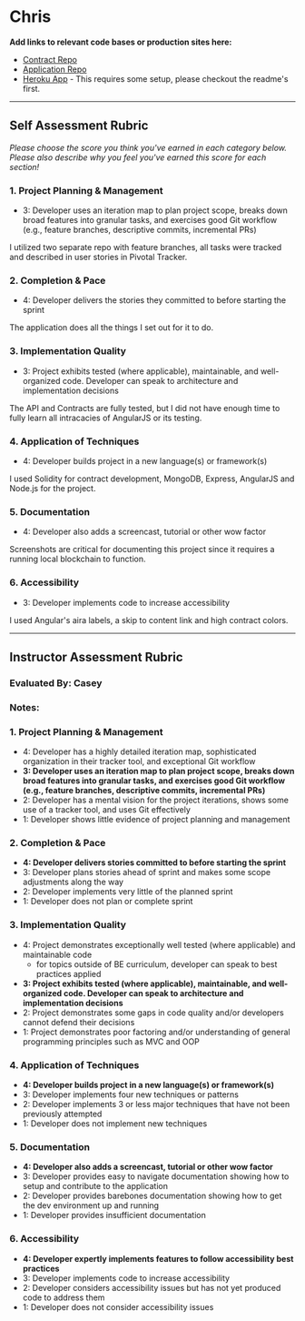 # Chris

**Add links to relevant code bases or production sites here:**

* [Contract Repo](https://github.com/iamchrissmith/blockHouses-contracts)
* [Application Repo](https://github.com/iamchrissmith/blockHouse-app)
* [Heroku App](https://blockhouses.herokuapp.com/) - This requires some setup, please checkout the readme's first.

---------------

Self Assessment Rubric
------------

_Please choose the score you think you've earned in each category below. Please also describe why you feel you've earned this score for each section!_

### 1. Project Planning & Management

*   3: Developer uses an iteration map to plan project scope, breaks down broad features into granular tasks, and exercises good Git workflow (e.g., feature branches, descriptive commits, incremental PRs)

I utilized two separate repo with feature branches, all tasks were tracked and described in user stories in Pivotal Tracker.

### 2. Completion & Pace

*   4: Developer delivers the stories they committed to before starting the sprint

The application does all the things I set out for it to do.

### 3. Implementation Quality

*   3: Project exhibits tested (where applicable), maintainable, and well-organized code. Developer can speak to architecture and implementation decisions

The API and Contracts are fully tested, but I did not have enough time to fully learn all intracacies of AngularJS or its testing.

### 4. Application of Techniques

*   4: Developer builds project in a new language(s) or framework(s)

I used Solidity for contract development, MongoDB, Express, AngularJS and Node.js for the project.

### 5. Documentation

*   4: Developer also adds a screencast, tutorial or other wow factor

Screenshots are critical for documenting this project since it requires a running local blockchain to function.

### 6. Accessibility

*   3: Developer implements code to increase accessibility

I used Angular's aira labels, a skip to content link and high contract colors.

---------------


Instructor Assessment Rubric
------------

### Evaluated By: Casey

### Notes: 

### 1. Project Planning & Management

*   4: Developer has a highly detailed iteration map, sophisticated organization in their tracker tool, and exceptional Git workflow
*   **3: Developer uses an iteration map to plan project scope, breaks down broad features into granular tasks, and exercises good Git workflow (e.g., feature branches, descriptive commits, incremental PRs)**
*   2: Developer has a mental vision for the project iterations, shows some use of a tracker tool, and uses Git effectively
*   1: Developer shows little evidence of project planning and management

### 2. Completion & Pace

*   **4: Developer delivers stories committed to before starting the sprint**
*   3: Developer plans stories ahead of sprint and makes some scope adjustments along the way
*   2: Developer implements very little of the planned sprint
*   1: Developer does not plan or complete sprint

### 3. Implementation Quality

*   4: Project demonstrates exceptionally well tested (where applicable) and maintainable code
      * for topics outside of BE curriculum, developer can speak to best practices applied
*   **3: Project exhibits tested (where applicable), maintainable, and well-organized code. Developer can speak to architecture and implementation decisions**
*   2: Project demonstrates some gaps in code quality and/or developers cannot defend their decisions
*   1: Project demonstrates poor factoring and/or understanding of general programming principles such as MVC and OOP

### 4. Application of Techniques

*   **4: Developer builds project in a new language(s) or framework(s)**
*   3: Developer implements four new techniques or patterns
*   2: Developer implements 3 or less major techniques that have not been previously attempted
*   1: Developer does not implement new techniques

### 5. Documentation

*   **4: Developer also adds a screencast, tutorial or other wow factor**
*   3: Developer provides easy to navigate documentation showing how to setup and contribute to the application
*   2: Developer provides barebones documentation showing how to get the dev environment up and running
*   1: Developer provides insufficient documentation

### 6. Accessibility

*   **4: Developer expertly implements features to follow accessibility best practices**
*   3: Developer implements code to increase accessibility
*   2: Developer considers accessibility issues but has not yet produced code to address them
*   1: Developer does not consider accessibility issues
